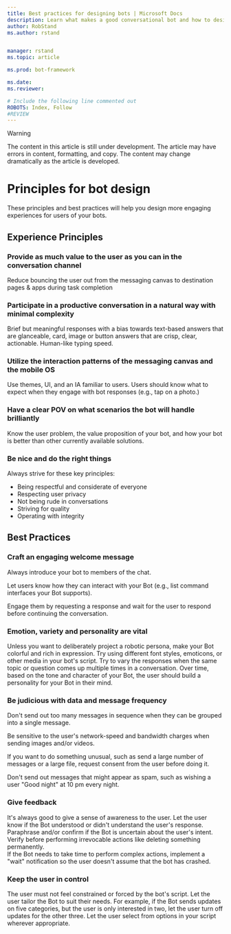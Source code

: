 ```yaml
---
title: Best practices for designing bots | Microsoft Docs
description: Learn what makes a good conversational bot and how to design one to improve your user experience. 
author: RobStand
ms.author: rstand


manager: rstand
ms.topic: article

ms.prod: bot-framework

ms.date:
ms.reviewer:

# Include the following line commented out
ROBOTS: Index, Follow
#REVIEW
---
```

> [!WARNING]
> The content in this article is still under development. The article may have errors in content, formatting,
> and copy. The content may change dramatically as the article is developed.

# Principles for bot design

These principles and best practices will help you design more engaging experiences for users of your bots.

## Experience Principles
### Provide as much value to the user as you can in the conversation channel

Reduce bouncing the user out from the messaging canvas to destination pages & apps during task completion

### Participate in a productive conversation in a natural way with minimal complexity

Brief but meaningful responses with a bias towards text-based answers that are glanceable, card, image or button answers that are crisp, clear, actionable. Human-like typing speed.

### Utilize the interaction patterns of the messaging canvas and the mobile OS
Use themes, UI, and an IA familiar to users. Users should know what to expect when they engage with bot responses (e.g., tap on a photo.)

### Have a clear POV on what scenarios the bot will handle brilliantly
Know the user problem, the value proposition of your bot, and how your bot is better than other currently available solutions.

### Be nice and do the right things
Always strive for these key principles:

* Being respectful and considerate of everyone
* Respecting user privacy
* Not being rude in conversations
* Striving for quality
* Operating with integrity

## Best Practices

### Craft an engaging welcome message

Always introduce your bot to members of the chat.  

Let users know how they can interact with your Bot (e.g., list command interfaces your Bot supports).

Engage them by requesting a response and wait for the user to respond before continuing the conversation.


### Emotion, variety and personality are vital

Unless you want to deliberately project a robotic persona, make your Bot colorful and rich in expression. Try using different font styles, emoticons, or other media in your bot's script. Try to vary the responses when the same topic or question comes up multiple times in a conversation. Over time, based on the tone and character of your Bot, the user should build a personality for your Bot in their mind.


### Be judicious with data and message frequency

Don't send out too many messages in sequence when they can be grouped into a single message.

Be sensitive to the user's network-speed and bandwidth charges when sending images and/or videos.

If you want to do something unusual, such as send a large number of messages or a large file, request consent from the user before doing it.

Don't send out messages that might appear as spam, such as wishing a user "Good night" at 10 pm every night.

### Give feedback


It's always good to give a sense of awareness to the user. Let the user know if the Bot understood or didn't understand the user's response. Paraphrase and/or confirm if the Bot is uncertain about the user's intent. Verify before performing irrevocable actions like deleting something permanently.  
If the Bot needs to take time to perform complex actions, implement a "wait" notification so the user doesn't assume that the bot has crashed.


### Keep the user in control
The user must not feel constrained or forced by the bot's script. Let the user tailor the Bot to suit their needs. For example, if the Bot sends updates on five categories, but the user is only interested in two, let the user turn off updates for the other three. Let the user select from options in your script wherever appropriate.  
